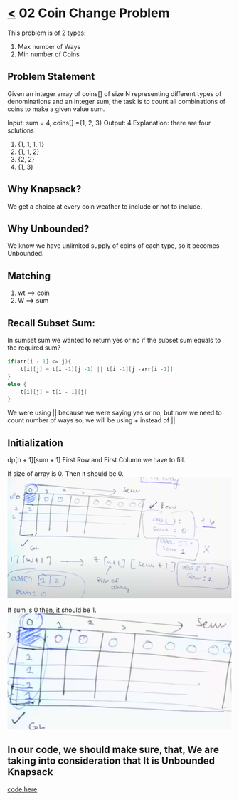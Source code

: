 # [<](../Readme.md) 02 Coin Change Problem

This problem is of 2 types:
1. Max number of Ways
2. Min number of Coins

## Problem Statement

Given an integer array of coins[] of size N representing different types of denominations and an integer sum, the task is to count all combinations of coins to make a given value sum. 

Input: sum = 4, coins[] ={1, 2, 3}
Output: 4
Explanation: there are four solutions 
1. {1, 1, 1, 1}
2. {1, 1, 2}
3. {2, 2}
4. {1, 3}

## Why Knapsack?

We get a choice at every coin weather to include or not to include.

## Why Unbounded?

We know we have unlimited supply of coins of each type, so it becomes Unbounded.

## Matching
1. wt ==> coin
2. W ==> sum

## Recall Subset Sum:

In sumset sum we wanted to return yes or no if the subset sum equals to the required sum?

```java
if(arr[i - 1] <= j){
    t[i][j] = t[i -1][j -1] || t[i -1][j -arr[i -1]]
}
else {
    t[i][j] = t[i - 1][j]
}
```

We were using || because we were saying yes or no, but now we need to count number of ways so, 
we will be using + instead of ||.

## Initialization

dp[n + 1][sum + 1]
First Row and First Column we have to fill.

If size of array is 0. Then it should be 0.
![img.png](img.png)

If sum is 0 then, it should be 1.
![img_1.png](img_1.png)

## In our code, we should make sure, that, We are taking into consideration that It is Unbounded Knapsack

[code here](./src/CoinChangeProblem.java)

